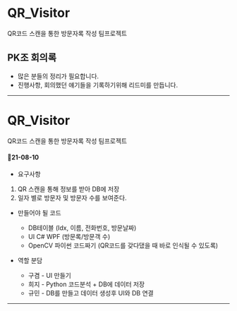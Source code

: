 # QR_Visitor
QR코드 스캔을 통한 방문자록 작성 팀프로젝트

## PK조 회의록
- 많은 분들의 정리가 필요합니다.
- 진행사항, 회의했던 얘기들을 기록하기위해 리드미를 만듭니다.

---------------------------

# QR_Visitor
QR코드 스캔을 통한 방문자록 작성 팀프로젝트

#### 🚩21-08-10
- 요구사항
1. QR 스캔을 통해 정보를 받아 DB에 저장
2. 일자 별로 방문자 및 방문자 수를 보여준다. 

- 만들어야 될 코드
  - DB테이블 (Idx, 이름, 전화번호, 방문날짜)
  - UI C# WPF (방문록/방문객 수)
  - OpenCV 파이썬 코드짜기 (QR코드를 갖다댔을 때 바로 인식될 수 있도록)

- 역할 분담
  - 구겸 - UI 만들기
  - 희지 - Python 코드분석 + DB에 데이터 저장
  - 규민 - DB를 만들고 데이터 생성후 UI와 DB 연결
---------------------------
